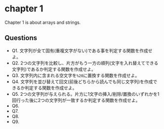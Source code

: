# chapter 1
Chapter 1 is about arrays and strings.

## Questions
* Q1. 文字列が全て固有(重複文字がない)である事を判定する関数を作成せよ。
* Q2. 2つの文字列を比較し、片方がもう一方の順列(文字を入れ替えてできる文字列)であるか判定する関数を作成せよ。
* Q3. 文字列内に含まれる空文字を`%20`に置換する関数を作成せよ。
* Q4. 文字列を並び替えて回文(前後どちらから読んでも同じ文字列)を作成できるか判定する関数を作成せよ。
* Q5. 2つの文字列が与えられる。片方に1文字の挿入/削除/置換のいずれかを1回行った後に2つの文字列が一致するか判定する関数を作成せよ。
* Q6.
* Q7.
* Q8.
* Q9.
